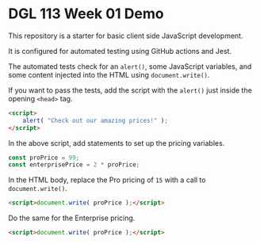 # DGL 113 Week 01 Demo

This repository is a starter for basic client side JavaScript development.

It is configured for automated testing using GitHub actions and Jest.

The automated tests check for an `alert()`, some JavaScript variables,
and some content injected into the HTML using `document.write()`.

If you want to pass the tests, add the script with the `alert()` just
inside the opening `<head>` tag.

```html
<script>
    alert( "Check out our amazing prices!" );
</script>
```
In the above script, add statements to set up the pricing variables.

```javascript
const proPrice = 99;
const enterprisePrice = 2 * proPrice;
```

In the HTML body, replace the Pro pricing of `15` with a call to
`document.write()`.

```HTML
<script>document.write( proPrice );</script>
```

Do the same for the Enterprise pricing.

```HTML
<script>document.write( proPrice );</script>
```


